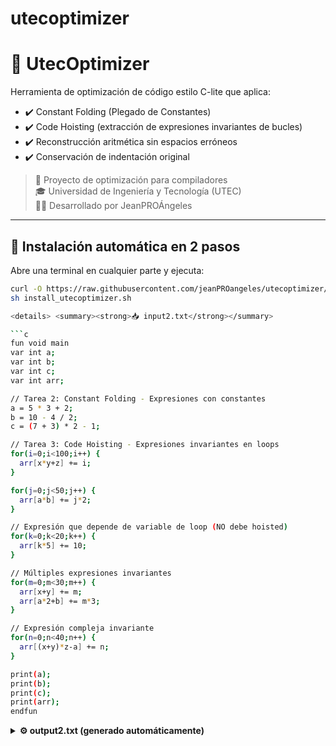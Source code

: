 # utecoptimizer
# 🧠 UtecOptimizer

Herramienta de optimización de código estilo C-lite que aplica:

- ✔️ Constant Folding (Plegado de Constantes)
- ✔️ Code Hoisting (extracción de expresiones invariantes de bucles)
- ✔️ Reconstrucción aritmética sin espacios erróneos
- ✔️ Conservación de indentación original

> 📍 Proyecto de optimización para compiladores  
> 🎓 Universidad de Ingeniería y Tecnología (UTEC)  
> 👨‍💻 Desarrollado por JeanPROÁngeles

---

## 🚀 Instalación automática en 2 pasos

Abre una terminal en cualquier parte y ejecuta:

```bash
curl -O https://raw.githubusercontent.com/jeanPROangeles/utecoptimizer/main/install_utecoptimizer.sh
sh install_utecoptimizer.sh

<details> <summary><strong>📥 input2.txt</strong></summary>

```c
fun void main
var int a;
var int b;
var int c;
var int arr;

// Tarea 2: Constant Folding - Expresiones con constantes
a = 5 * 3 + 2;
b = 10 - 4 / 2;
c = (7 + 3) * 2 - 1;

// Tarea 3: Code Hoisting - Expresiones invariantes en loops
for(i=0;i<100;i++) {
  arr[x*y+z] += i;
}

for(j=0;j<50;j++) {
  arr[a*b] += j*2;
}

// Expresión que depende de variable de loop (NO debe hoisted)
for(k=0;k<20;k++) {
  arr[k*5] += 10;
}

// Múltiples expresiones invariantes
for(m=0;m<30;m++) {
  arr[x+y] += m;
  arr[a*2+b] += m*3;
}

// Expresión compleja invariante
for(n=0;n<40;n++) {
  arr[(x+y)*z-a] += n;
}

print(a);
print(b);
print(c);
print(arr);
endfun
```
</details>

<details> <summary><strong>⚙️ output2.txt (generado automáticamente)</strong></summary>

```c
t0 = ((x*y)+z);
t1 = (a*b);
t2 = (x+y);
t3 = ((a*2)+b);
t4 = (((x+y)*z)-a);

fun void main
var int a;
var int b;
var int c;
var int arr;

// Tarea 2: Constant Folding - Expresiones con constantes
a = 17;
b = 8;
c = 19;

// Tarea 3: Code Hoisting - Expresiones invariantes en loops
for(i=0;i<100;i++) {
  arr[t0] += i;
}

for(j=0;j<50;j++) {
  arr[t1] += j*2;
}

// Expresión que depende de variable de loop (NO debe hoisted)
for(k=0;k<20;k++) {
  arr[k*5] += 10;
}

// Múltiples expresiones invariantes
for(m=0;m<30;m++) {
  arr[t2] += m;
  arr[t3] += m*3;
}

// Expresión compleja invariante
for(n=0;n<40;n++) {
  arr[t4] += n;
}

print(a);
print(b);
print(c);
print(arr);
endfun
```
</details>
